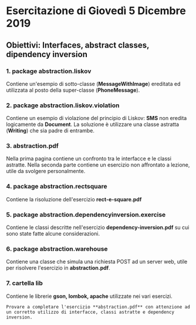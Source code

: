 # Esercitazione di Giovedì 5 Dicembre 2019

## Obiettivi: Interfaces, abstract classes, dipendency inversion

### 1. package abstraction.liskov
Contiene un'esempio di sotto-classe (**MessageWithImage**) ereditata ed utilizzata al posto della super-classe (**PhoneMessage**).

### 2. package abstraction.liskov.violation
Contiene un esempio di violazione del principio di Liskov: **SMS** non eredita logicamente da **Document**.
La soluzione è utilizzare una classe astratta (**Writing**) che sia padre di entrambe.

### 3. abstraction.pdf
Nella prima pagina contiene un confronto tra le interfacce e le classi astratte.
Nella seconda parte contiene un esercizio non affrontato a lezione, utile da svolgere personalmente.

### 4. package abstraction.rectsquare
Contiene la risoluzione dell'esercizio **rect-e-square.pdf**

### 5. package abstraction.dependencyinversion.exercise
Contiene le classi descritte nell'esercizio **dependency-inversion.pdf** su cui sono state fatte alcune considerazioni.

### 6. package abstraction.warehouse
Contiene una classe che simula una richiesta POST ad un server web, utile per risolvere l'esercizio in **abstraction.pdf**.

### 7. cartella lib
Contiene le librerie **gson, lombok, apache** utilizzate nei vari esercizi.

```
Provare a completare l'esercizio **abstraction.pdf** con attenzione ad un corretto utilizzo di interfacce, classi astratte e dependency inversion.
```
